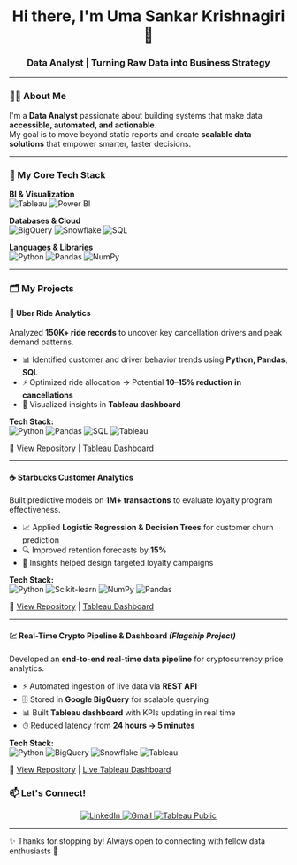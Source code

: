 <!-- Animated Intro -->
<div align="center">

  <h1>Hi there, I'm Uma Sankar Krishnagiri 👋</h1>
  <h3>Data Analyst | Turning Raw Data into Business Strategy</h3>
</div>

---

### 👨‍💻 About Me  
I'm a **Data Analyst** passionate about building systems that make data **accessible, automated, and actionable**.  
My goal is to move beyond static reports and create **scalable data solutions** that empower smarter, faster decisions.  

---

### 🚀 My Core Tech Stack  

**BI & Visualization**  
![Tableau](https://img.shields.io/badge/Tableau-E97627?style=for-the-badge&logo=tableau&logoColor=white)
![Power BI](https://img.shields.io/badge/PowerBI-F2C811?style=for-the-badge&logo=powerbi&logoColor=black)

**Databases & Cloud**  
![BigQuery](https://img.shields.io/badge/BigQuery-669DF6?style=for-the-badge&logo=googlebigquery&logoColor=white)
![Snowflake](https://img.shields.io/badge/Snowflake-29B5E8?style=for-the-badge&logo=snowflake&logoColor=white)
![SQL](https://img.shields.io/badge/SQL-00758F?style=for-the-badge&logo=database&logoColor=white)

**Languages & Libraries**  
![Python](https://img.shields.io/badge/Python-3776AB?style=for-the-badge&logo=python&logoColor=white)
![Pandas](https://img.shields.io/badge/Pandas-150458?style=for-the-badge&logo=pandas&logoColor=white)
![NumPy](https://img.shields.io/badge/Numpy-013243?style=for-the-badge&logo=numpy&logoColor=white)

---

### 🗂️ My Projects  

#### 🚖 Uber Ride Analytics  
Analyzed **150K+ ride records** to uncover key cancellation drivers and peak demand patterns.  
- 📊 Identified customer and driver behavior trends using **Python, Pandas, SQL**  
- ⚡ Optimized ride allocation → Potential **10–15% reduction in cancellations**  
- 📍 Visualized insights in **Tableau dashboard**  

**Tech Stack:**  
![Python](https://img.shields.io/badge/Python-3776AB?style=flat-square&logo=python&logoColor=white) 
![Pandas](https://img.shields.io/badge/Pandas-150458?style=flat-square&logo=pandas&logoColor=white) 
![SQL](https://img.shields.io/badge/SQL-00758F?style=flat-square&logo=database&logoColor=white) 
![Tableau](https://img.shields.io/badge/Tableau-E97627?style=flat-square&logo=tableau&logoColor=white)

🔗 [View Repository](https://github.com/UmaSankarKrishnagiri/Uber-Analytics) | [Tableau Dashboard](#)

---

#### ☕ Starbucks Customer Analytics  
Built predictive models on **1M+ transactions** to evaluate loyalty program effectiveness.  
- 📈 Applied **Logistic Regression & Decision Trees** for customer churn prediction  
- 🔍 Improved retention forecasts by **15%**  
- 🎯 Insights helped design targeted loyalty campaigns  

**Tech Stack:**  
![Python](https://img.shields.io/badge/Python-3776AB?style=flat-square&logo=python&logoColor=white) 
![Scikit-learn](https://img.shields.io/badge/Scikit--learn-F7931E?style=flat-square&logo=scikitlearn&logoColor=white) 
![NumPy](https://img.shields.io/badge/Numpy-013243?style=flat-square&logo=numpy&logoColor=white) 
![Pandas](https://img.shields.io/badge/Pandas-150458?style=flat-square&logo=pandas&logoColor=white)  

🔗 [View Repository](https://github.com/UmaSankarKrishnagiri/Starbucks-Analytics) | [Tableau Dashboard](#)

---

#### 💹 Real-Time Crypto Pipeline & Dashboard *(Flagship Project)*  
Developed an **end-to-end real-time data pipeline** for cryptocurrency price analytics.  
- ⚡ Automated ingestion of live data via **REST API**  
- 🗄️ Stored in **Google BigQuery** for scalable querying  
- 📊 Built **Tableau dashboard** with KPIs updating in real time  
- ⏱ Reduced latency from **24 hours → 5 minutes**  

**Tech Stack:**  
![Python](https://img.shields.io/badge/Python-3776AB?style=flat-square&logo=python&logoColor=white) 
![BigQuery](https://img.shields.io/badge/BigQuery-669DF6?style=flat-square&logo=googlebigquery&logoColor=white) 
![Snowflake](https://img.shields.io/badge/Snowflake-29B5E8?style=flat-square&logo=snowflake&logoColor=white) 
![Tableau](https://img.shields.io/badge/Tableau-E97627?style=flat-square&logo=tableau&logoColor=white)

🔗 [View Repository](https://github.com/UmaSankarKrishnagiri/Crypto-Data-Pipeline) | [Live Tableau Dashboard](#)  


### 📫 Let's Connect!  

<p align="center">
  <a href="https://www.linkedin.com/in/umasankar-krishnagiri-75a953209/" target="_blank">
    <img src="https://img.shields.io/badge/LinkedIn-0077B5?style=for-the-badge&logo=linkedin&logoColor=white" alt="LinkedIn"/>
  </a>
  <a href="mailto:umasankarkrishnagiri@gmail.com">
    <img src="https://img.shields.io/badge/Gmail-D14836?style=for-the-badge&logo=gmail&logoColor=white" alt="Gmail"/>
  </a>
  <a href="[YOUR_TABLEAU_PUBLIC_PROFILE_LINK]" target="_blank">
    <img src="https://img.shields.io/badge/Tableau_Public-E97627?style=for-the-badge&logo=tableau&logoColor=white" alt="Tableau Public"/>
  </a>
</p>

---
✨ Thanks for stopping by! Always open to connecting with fellow data enthusiasts 🚀
